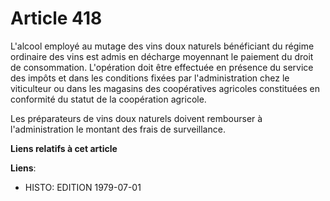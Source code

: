 # Article 418

L'alcool employé au mutage des vins doux naturels bénéficiant du régime ordinaire des vins est admis en décharge moyennant le
paiement du droit de consommation. L'opération doit être effectuée en présence du service des impôts et dans les conditions
fixées par l'administration chez le viticulteur ou dans les magasins des coopératives agricoles constituées en conformité du
statut de la coopération agricole.

Les préparateurs de vins doux naturels doivent rembourser à l'administration le montant des frais de surveillance.

**Liens relatifs à cet article**

**Liens**:

  - HISTO: EDITION 1979-07-01
